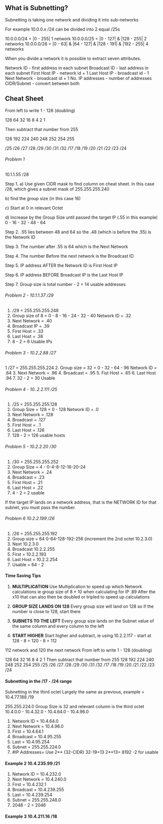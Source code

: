 ## What is Subnetting? 

Subnetting is taking one network and dividing it into sub-networks

For example 10.0.0.x /24 can be divided into 2 equal /25s

10.0.0.0/24 = |0 - 255| 1 network
10.0.0.0/25 = |0 - 127| & |128 - 255| 2 networks
10.0.0.0/26 = |0 - 63| & |64 - 127| & |128 - 191| & |192 - 255| 4 networks


When you divide a network it is possible to extract seven attributes.

Network ID - first address in each subnet
Broadcast ID - last address in each subnet
First Host IP - network id + 1
Last Host IP - broadcast id - 1
Next Network - broadcast id + 1
No. IP addresses - number of addresses
CIDR/Subnet - convert between both

## Cheat Sheet

From left to write 1 - 128 (doubling)

128   64   32   16   8    4    2    1

Then subtract that number from 255

128   192  224  240  248  252  254  255

/25   /26  /27  /28  /29  /30  /31  /32
/17   /18  /19  /20  /21  /22  /23  /24  

###### Problem 1

10.1.1.55 /28

Step 1. 
a) Use given CIDR mask to find column on cheat sheet. In this case /28, which gives a subnet mask of 255.255.255.240 


b) find the group size (in this case 16)

c) Start at 0 in relevant Octet

d) Increase by the Group Size until passed the target IP (.55 in this example)
0 - 16 - 32 - 48 - 64

Step 2.
.55 lies between 48 and 64 so the .48 (which is before the .55) is the Network ID 

Step 3. 
The number after .55 is 64 which is the Next Network 

Step 4.
The number Before the next network is the Broadcast ID 

Step 5.
IP address AFTER the Network ID is First Host IP

Step 6.
IP address BEFORE Broadcast IP is the Last Host IP

Step 7.
Group size is total number - 2 = 14 usable addresses


###### Problem 2 -  10.1.1.37 /29

1. /29 = 255.255.255.248
2. Group size of 8 = 0 - 8 - 16 - 24 - 32 - 40 Network ID = .32
3. Next Network = .40
4. Broadcast IP = .39
5. First Host = .33
6. Last Host = .38
7. 8 - 2 = 6 Usable IPs

###### Problem 3 - 10.2.2.88 /27
1 /27 = 255.255.255.224
2. Group size = 32 = 0 - 32 - 64 - 96 Network ID = .64
3. Next Network = .96
4. Broadcast = .95
5. Fist Host = .65
6. Last Host .94
7. 32 - 2 = 30 Usable

###### Problem 4 - 10..2.2.111 /25
1. /25 = 255.255.255.128 
2. Group Size = 128 = 0 - 128 Network ID = .0
3. Next Network = .128
4. Broadcast = .127
5. First Host = ..1
6. Last Host = .126
7. 128 - 2 = 126 usable hosts

###### Problem 5 - 10.2.2.20 /30
1. /30 = 255.255.255.252
2. Group Size = 4 - 0-4-8-12-16-20-24
3. Next Network = .24
4. Broadcast = .23
5. First Host = .21
6. Last Host = .22
7. 4 - 2 = 2 usable

If the target IP lands on a network address, that is the NETWORK ID for that subnet, you must pass the number.

###### Problem 6 10.2.2.199 /26
1. /26 = 255.255.255.192
2. Group size = 64 0-64-128-192-256 (increment the 2nd octet 10.2.3.0)
3. Next 10.2.3.0
4. Broadcast 10.2.2.255
5. First = 10.2.2.193
6. Last Host = 10.2.2.254
7. Usable = 64 - 2

#### Time Saving Tips

1. **MULTIPLICATION**
Use Multiplication to speed up which Network calculations ie group size of 8 * 10 when calculating for IP .89 
After the x10 that can also then be doubled or tripled to speed up calculations

2. **GROUP SIZE LANDS ON 128**
Every group size will land on 128 so if the number is close to 128, start there

3. **SUBNETS TO THE LEFT**
Every group size lands on the Subnet value of the same column and every column to the left 

4. **START HIGHER**
Start higher and subtract, ie using 10.2.2.117 - start at 128 - 8 = 120 - 8 = 112


112 network and 120 the next network
From left to write 1 - 128 (doubling)

128   64   32   16   8    4    2    1
Then subtract that number from 255
128   192  224  240  248  252  254  255
/25   /26  /27  /28  /29  /30  /31  /32
/17   /18  /19  /20  /21  /22  /23  /24  

#### Subnetting in the /17 - /24 range
Subnetting in the third octet
Largely the same as previous, example = 10.4.77.188 /19

255.255.224.0
Group Size is 32 and relevant column is the third octet
10.4.0.0 - 10.4.32.0 - 10.4.64.0 - 10.4.96.0

1. Network ID   = 10.4.64.0
2. Next Network = 10.4.96.0
3. First        = 10.4.64.1
4. Broadcast    = 10.4.95.255
5. Last         = 10.4.95.254
6. Subnet       = 255.255.224.0
7. #IP Addresses= Use 2** (32-CIDR) 32-19=13 2**13= 8192 -2 for usable

#### Example 2 10.4.235.99 /21 

1. Network ID   = 10.4.232.0
2. Next Network = 10.4.240.0 
3. First        = 10.4.232.1
4. Broadcast    = 10.4.239.255
5. Last         = 10.4.239.254
6. Subnet = 255.255.248.0
7. 2048 - 2 = 2046

#### Example 3 10.4.211.16 /18

